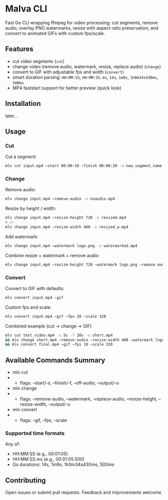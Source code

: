 # Malva CLI

Fast Go CLI wrapping ffmpeg for video processing: cut segments, remove audio, overlay PNG watermarks, resize with aspect ratio preservation, and convert to animated GIFs with custom fps/scale.

## Features

- cut video segments (`cut`)
- change video (remove audio, watermark, resize, replace audio) (`change`)
- convert to GIF with adjustable fps and width (`convert`)
- smart duration parsing: `HH:MM:SS`, `HH:MM:SS.ms`, `14s`, `1m9s`, `1h0m34s430ms`, `500ms`
- MP4 faststart support for better preview (quick look)

## Installation

later...

## Usage

### Cut

Cut a segment:
```bash
mlv cut input.mp4 –start 00:00:10 –finish 00:00:20 -o new_segment_name.mp4
```

### Change

Remove audio:

```bash
mlv change input.mp4 –remove-audio -o noaudio.mp4
```

Resize by height / width:
```bash
mlv change input.mp4 –resize-height 720 -o resized.mp4
# or
mlv change input.mp4 –resize-width 480 -o resized_w.mp4
```

Add watermark:
```bash
mlv change input.mp4 –watermark logo.png -o watermarked.mp4
```

Combine resize + watermark + remove audio:
```bash
mlv change input.mp4 –resize-height 720 –watermark logo.png –remove-audio -o combo.mp4
```

### Convert

Convert to GIF with defaults:
```bash
mlv convert input.mp4 –gif
```

Custom fps and scale:
```bash
mlv convert input.mp4 –gif –fps 20 –scale 320
```

Combined example (cut → change → GIF)
```bash
mlv cut test_video.mp4 -s 5s -f 20s -o short.mp4 
&& mlv change short.mp4 –remove-audio –resize-width 480 –watermark logo.png -o final.mp4 
&& mlv convert final.mp4 –gif –fps 10 –scale 320
```

## Available Commands Summary
-	mlv cut     
- - flags: –start/-s, –finish/-f, –off-audio, –output/-o
-	mlv change  
- - flags: –remove-audio, –watermark, –replace-audio, –resize-height, –resize-width, –output/-o
-	mlv convert 
- - flags: –gif, –fps, –scale

### Supported time formats

Any of:
-	HH:MM:SS (e.g., 00:01:05)
-	HH:MM:SS.ms (e.g., 00:01:05.500)
-	Go durations: 14s, 1m9s, 1h0m34s430ms, 500ms

## Contributing

Open issues or submit pull requests. Feedback and improvements welcome